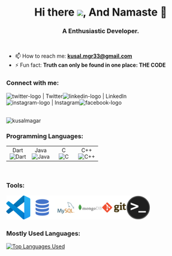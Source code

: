 ### <h1 align="center">Hi there <img src="https://raw.githubusercontent.com/MartinHeinz/MartinHeinz/master/wave.gif" width="30px">, And Namaste 🙏</h1>
#### <h3 align="center">A Enthusiastic Developer.</h3>

<br />


- 📫 How to reach me: **kusal.mgr33@gmail.com**
- ⚡ Fun fact: **Truth can only be found in one place: THE CODE**
### Connect with me:

[<img align="left" alt="twitter-logo | Twitter" src="https://img.icons8.com/fluent/48/000000/twitter.png" />](https://twitter.com/MagarKusal)
[<img align="left" alt="linkedin-logo | LinkedIn" src="https://img.icons8.com/fluent/48/000000/linkedin.png" />](https://www.linkedin.com/in/kushal-laye-3a9402172/)
[<img align="left" alt="instagram-logo | Instagram" src="https://img.icons8.com/fluent/48/000000/instagram-new.png" />](https://www.instagram.com/kushal_laye)
[<img align="left" alt="facebook-logo"  src="https://img.icons8.com/fluent/48/000000/facebook.png" />](https://www.facebook.com/kusal.mgr22)

<br />
<br />
<br />
<p align="left">
  <img src="https://github-readme-stats.vercel.app/api?username=kusalmagar&show_icons=true" alt="kusalmagar" /> 

</p>

### Programming Languages:
<table>
  <tbody>
    <tr valign="top">
      <td width="25%" align="center">
        <span>Dart</span><br>
        <img alt="Dart" height="64px" src="https://cdn.svgporn.com/logos/dart.svg" />
      </td>
      <td width="25%" align="center">
        <span>Java</span><br>
        <img alt="Java" height="64px" src="https://cdn.svgporn.com/logos/java.svg" />
      </td>
      <td width="25%" align="center">
        <span>C</span><br>
        <img alt="C". height="64px" src="https://cdn.svgporn.com/logos/c.svg" />
      </td>
      <td width="25%" align="center">
        <span>C++</span><br>
        <img alt="C++" height="64px" src="https://cdn.svgporn.com/logos/c-plusplus.svg" />
      </td>
    </tr>
    
  </tbody>
</table>
<br />

### Tools:
<img align="left" alt="Visual Studio Code" width="64px" height="64px" src="https://raw.githubusercontent.com/github/explore/80688e429a7d4ef2fca1e82350fe8e3517d3494d/topics/visual-studio-code/visual-studio-code.png" />
<img align="left" alt="VsCode"  width="64px" height="64px" src="https://raw.githubusercontent.com/github/explore/80688e429a7d4ef2fca1e82350fe8e3517d3494d/topics/sql/sql.png" />
<img align="left" alt="sql" width="64px" height="64px" src="https://raw.githubusercontent.com/github/explore/80688e429a7d4ef2fca1e82350fe8e3517d3494d/topics/mysql/mysql.png" />
<img align="left" alt="MySql"  width="64px" height="64px" src="https://raw.githubusercontent.com/github/explore/80688e429a7d4ef2fca1e82350fe8e3517d3494d/topics/mongodb/mongodb.png" />
<img align="left" alt="MongoDB"  width="64px" height="64px" src="https://raw.githubusercontent.com/github/explore/80688e429a7d4ef2fca1e82350fe8e3517d3494d/topics/git/git.png" />
<img align="left" alt="Terminal"  width="64px" height="64px" src="https://raw.githubusercontent.com/github/explore/80688e429a7d4ef2fca1e82350fe8e3517d3494d/topics/terminal/terminal.png" />
<br />
<br />

<br />
<br />

### Mostly Used Languages:
[![Top Languages Used](https://github-readme-stats.vercel.app/api/top-langs/?username=kusalmagar&layout=compact&theme=green-white)](https://github.com/kusalmagar)
